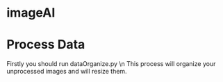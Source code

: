 # imageAI

# Process Data
Firstly you should run dataOrganize.py \n
This process will organize your unprocessed images and will resize them.

